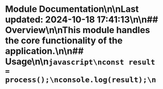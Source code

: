 # Module Documentation\n\nLast updated: 2024-10-18 17:41:13\n\n## Overview\n\nThis module handles the core functionality of the application.\n\n## Usage\n\n```javascript\nconst result = process();\nconsole.log(result);\n```
